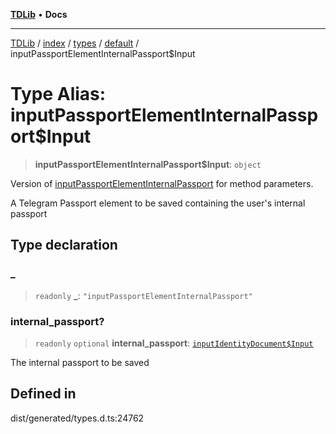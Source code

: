 [**TDLib**](../../../../../../README.md) • **Docs**

***

[TDLib](../../../../../../modules.md) / [index](../../../../../README.md) / [types](../../../README.md) / [default](../README.md) / inputPassportElementInternalPassport$Input

# Type Alias: inputPassportElementInternalPassport$Input

> **inputPassportElementInternalPassport$Input**: `object`

Version of [inputPassportElementInternalPassport](inputPassportElementInternalPassport.md) for method parameters.

A Telegram Passport element to be saved containing the user's internal passport

## Type declaration

### \_

> `readonly` **\_**: `"inputPassportElementInternalPassport"`

### internal\_passport?

> `readonly` `optional` **internal\_passport**: [`inputIdentityDocument$Input`](inputIdentityDocument$Input-1.md)

The internal passport to be saved

## Defined in

dist/generated/types.d.ts:24762
